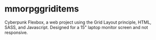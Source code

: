 # mmorpggriditems
Cyberpunk Flexbox, a web project using the Grid Layout principle, HTML, SASS, and Javascript. Designed for a 15" laptop monitor screen and not responsive.
